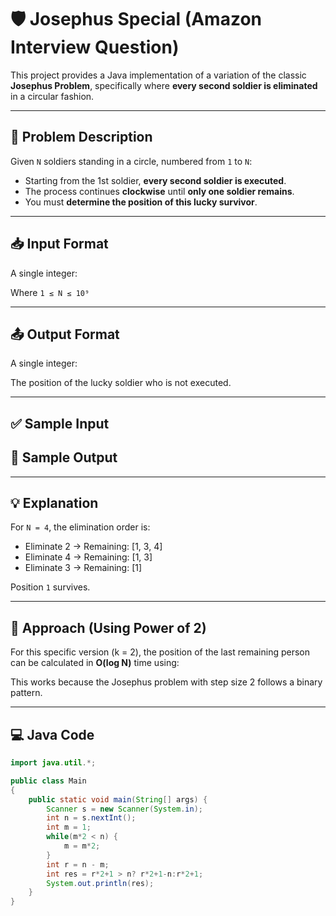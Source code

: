 # 🛡️ Josephus Special (Amazon Interview Question)

This project provides a Java implementation of a variation of the classic **Josephus Problem**, specifically where **every second soldier is eliminated** in a circular fashion.

---

## 📌 Problem Description

Given `N` soldiers standing in a circle, numbered from `1` to `N`:

- Starting from the 1st soldier, **every second soldier is executed**.
- The process continues **clockwise** until **only one soldier remains**.
- You must **determine the position of this lucky survivor**.

---

## 📥 Input Format

A single integer:

Where `1 ≤ N ≤ 10⁹`

---

## 📤 Output Format

A single integer:

The position of the lucky soldier who is not executed.

---

## ✅ Sample Input

## 🎯 Sample Output

---

## 💡 Explanation

For `N = 4`, the elimination order is:
- Eliminate 2 → Remaining: [1, 3, 4]
- Eliminate 4 → Remaining: [1, 3]
- Eliminate 3 → Remaining: [1]

Position `1` survives.

---

## 🧠 Approach (Using Power of 2)

For this specific version (k = 2), the position of the last remaining person can be calculated in **O(log N)** time using:


This works because the Josephus problem with step size 2 follows a binary pattern.

---

## 💻 Java Code

```java
import java.util.*;

public class Main
{
	public static void main(String[] args) {
		Scanner s = new Scanner(System.in);
		int n = s.nextInt();
		int m = 1;
		while(m*2 < n) {
		    m = m*2;
		}
		int r = n - m;
		int res = r*2+1 > n? r*2+1-n:r*2+1;
		System.out.println(res);
	}
}

```

